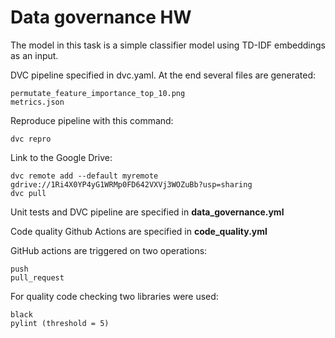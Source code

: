 
# Data governance HW
The model in this task is a simple classifier model using TD-IDF embeddings as an input.

DVC pipeline specified in dvc.yaml. At the end several files are generated:

    permutate_feature_importance_top_10.png
    metrics.json

Reproduce pipeline with this command:

    dvc repro

Link to the Google Drive:

    dvc remote add --default myremote gdrive://1Ri4X0YP4yG1WRMp0FD642VXVj3WOZuBb?usp=sharing 
    dvc pull 
Unit tests and DVC pipeline are specified in  **data_governance.yml**

Code quality Github Actions are specified in  **code_quality.yml**

GitHub actions are triggered on two operations:

    push
    pull_request

For quality code checking two libraries were used:

    black
    pylint (threshold = 5)

